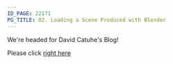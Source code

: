```yaml
---
ID_PAGE: 22171
PG_TITLE: 02. Loading a Scene Produced with Blender
---
```

We're headed for David Catuhe's Blog!

Please click [right here](http://blogs.msdn.com/b/eternalcoding/archive/2013/06/28/babylon-js-how-to-load-a-babylon-file-produced-with-blender.aspx)
